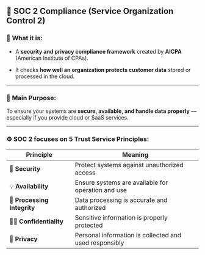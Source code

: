 ## 🔹 **SOC 2 Compliance (Service Organization Control 2)**

### 🧩 **What it is:**

- A **security and privacy compliance framework** created by **AICPA** (American Institute of CPAs).
    
- It checks **how well an organization protects customer data** stored or processed in the cloud.
    
---
### 🧠 **Main Purpose:**

To ensure your systems are **secure, available, and handle data properly** — especially if you provide cloud or SaaS services.

---

### ⚙️ **SOC 2 focuses on 5 Trust Service Principles:**

| Principle                   | Meaning                                                |
| --------------------------- | ------------------------------------------------------ |
| 🔐 **Security**             | Protect systems against unauthorized access            |
| 💡 **Availability**         | Ensure systems are available for operation and use     |
| 🔏 **Processing Integrity** | Data processing is accurate and authorized             |
| 🕵️‍♂️ **Confidentiality**  | Sensitive information is properly protected            |
| 👤 **Privacy**              | Personal information is collected and used responsibly |
